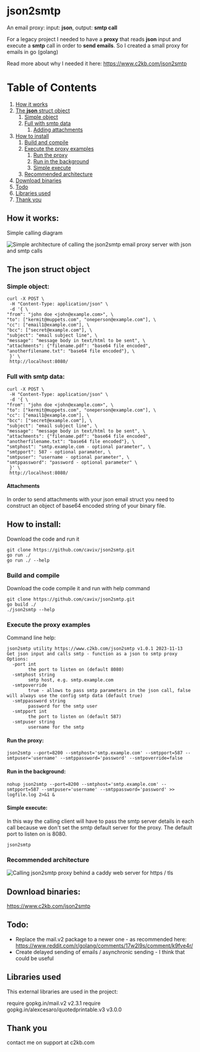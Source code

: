 # json2smtp

An email proxy: input: **json**, output: **smtp call**

For a legacy project I needed to have a **proxy** that reads **json** input and execute a **smtp** call in order to **send emails**. So I created a small proxy for emails in go (golang)

Read more about why I needed it here: https://www.c2kb.com/json2smtp

# Table of Contents
1. [How it works](#howitworks)
2. [The **json** struct object](#jsonstruct)
    1. [Simple object](#simpleobject)
    2. [Full with smtp data](#fullobject)
         1. [Adding attachments](#attachments)
3. [How to install](#install)
     1. [Build and compile](#buildandcompile)
     2. [Execute the proxy examples](#execute)
          1. [Run the proxy](#example1)
          2. [Run in the background](#runinbackground)
          3. [Simple execute](#simpleexecute)
     3. [Recommended architecture](#recommended)
4. [Download binaries](#download)
5. [Todo](#todo)
6. [Libraries used](#libraries)
7. [Thank you](#thankyou)


## How it works: <a name="howitworks"></a>
Simple calling diagram

![Simple architecture of calling the json2smtp email proxy server with json and smtp calls](https://www.c2kb.com/json2smtp/json2smtp_architecture_1.jpg)

## The **json** struct object <a name="jsonstruct"></a>
### Simple object: <a name="simpleobject"></a>
	curl -X POST \
	 -H "Content-Type: application/json" \
	 -d '{ \
	"from": "john doe <john@example.com>", \
	"to": ["kermit@muppets.com", "oneperson@example.com"], \
	"cc": ["email1@example.com"], \
	"bcc": ["secret@example.com"], \
	"subject": "email subject line", \
	"message": "message body in text/html to be sent", \
	"attachments": {"filename.pdf": "base64 file encoded", "anotherfilename.txt": "base64 file encoded"}, \
	 }' \
	 http://localhost:8080/


### Full with smtp data: <a name="fullobject"></a>
	curl -X POST \
	 -H "Content-Type: application/json" \
	 -d '{ \
	"from": "john doe <john@example.com>", \
	"to": ["kermit@muppets.com", "oneperson@example.com"], \
	"cc": ["email1@example.com"], \
	"bcc": ["secret@example.com"], \
	"subject": "email subject line", \
	"message": "message body in text/html to be sent", \
	"attachments": {"filename.pdf": "base64 file encoded", "anotherfilename.txt": "base64 file encoded"}, \
	"smtphost": "smtp.example.com - optional parameter", \
	"smtpport": 587 - optional paramater, \
	"smtpuser": "username - optional parameter", \
	"smtppassword": "password - optional parameter" \
	 }' \
	 http://localhost:8080/

#### Attachments <a name="attachments"></a>
In order to send attachments with your json email struct you need to construct an object of base64 encoded string of your binary file.

## How to install: <a name="install"></a>
Download the code and run it

	git clone https://github.com/caviv/json2smtp.git
	go run ./
	go run ./ --help

### Build and compile <a name="buildandcompile"></a>
Download  the code compile it and run with help command

	git clone https://github.com/caviv/json2smtp.git
	go build ./
	./json2smtp --help

### Execute the proxy examples <a name="execute"></a>
Command line help:

	json2smtp utility https://www.c2kb.com/json2smtp v1.0.1 2023-11-13
	Get json input and calls smtp - function as a json to smtp proxy
	Options:
	  -port int
	    	the port to listen on (default 8080)
	  -smtphost string
	    	smtp host, e.g. smtp.example.com
	  -smtpoverride
	    	true - allows to pass smtp parameters in the json call, false will always use the config smtp data (default true)
	  -smtppassword string
	    	password for the smtp user
	  -smtpport int
	    	the port to listen on (default 587)
	  -smtpuser string
	    	username for the smtp

#### Run the proxy: <a name="example1"></a>
	json2smtp --port=8200 --smtphost='smtp.example.com' --smtpport=587 --smtpuser='username' --smtppassword='password' --smtpoverride=false

#### Run in the background: <a name="runinbackground"></a>
	nohup json2smtp --port=8200 --smtphost='smtp.example.com' --smtpport=587 --smtpuser='username' --smtppassword='password' >> logfile.log 2>&1 &

#### Simple execute: <a name="simpleexecute"></a>
In  this way the calling client will have to pass the smtp server details in each call because we don't set the smtp default server for the proxy. The default port to listen on is 8080.

    json2smtp 

### Recommended architecture <a name="recommended"></a>
![Calling json2smtp proxy behind a caddy web server for https / tls](https://www.c2kb.com/json2smtp/json2smtp_architecture_2.jpg)

## Download binaries: <a name="download"></a>
https://www.c2kb.com/json2smtp

## Todo: <a name="todo"></a>
* Replace the mail.v2 package to a newer one - as recommended here: https://www.reddit.com/r/golang/comments/17w2l9s/comment/k9fve4r/
* Create delayed sending of emails / asynchronic sending - I think that could be useful

## Libraries used <a name="libraries"></a>
This external libraries are used in the project:

require  gopkg.in/mail.v2  v2.3.1
require  gopkg.in/alexcesaro/quotedprintable.v3  v3.0.0

## Thank you <a name="thankyou"></a>
contact me on support at c2kb.com